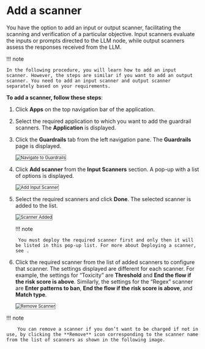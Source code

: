# Add a scanner

You have the option to add an input or output scanner, facilitating the scanning and verification of a particular objective. Input scanners evaluate the inputs or prompts directed to the LLM node, while output scanners assess the responses received from the LLM.

!!! note

    In the following procedure, you will learn how to add an input scanner. However, the steps are similar if you want to add an output scanner. You need to add an input scanner and output scanner separately based on your requirements.


**To add a scanner, follow these steps**:


1. Click **Apps** on the top navigation bar of the application.
2. Select the required application to which you want to add the guardrail scanners. The **Application** is displayed.
3. Click the **Guardrails** tab from the left navigation pane. The **Guardrails** page is displayed.
   
    <img src="../images/navigate-to-guardrails.png" alt="Navigate to Guardrails" title="Navigate to Guardrails" style="border: 1px solid gray; zoom:80%;">

1. Click **Add scanner** from the **Input Scanners** section. A pop-up with a list of options is displayed.

    <img src="../images/add-input-scanner.png" alt="Add Input Scanner" title="Add Input Scanner" style="border: 1px solid gray; zoom:80%;">
    
1. Select the required scanners and click **Done**. The selected scanner is added to the list.

    <img src="../images/scanner-added.png" alt="Scanner Added" title="Scanner Added" style="border: 1px solid gray; zoom:80%;">

    !!! note

        You must deploy the required scanner first and only then it will be listed in this pop-up list. For more about Deploying a scanner, see .

1. Click the required scanner from the list of added scanners to configure that scanner. The settings displayed are different for each scanner. For example, the settings for “Toxicity” are **Threshold** and **End the flow if the risk score is above**. Similarly, the settings for the “Regex” scanner are **Enter patterns to ban**, **End the flow if the risk score is above**, and **Match type**.

    <img src="../images/remove-scanner.png" alt="Remove Scanner" title="Remove Scanner" style="border: 1px solid gray; zoom:80%;">

!!! note

        You can remove a scanner if you don’t want to be charged if not in use, by clicking the **Remove** icon corresponding to the scanner name from the list of scanners as shown in the following image.
    

